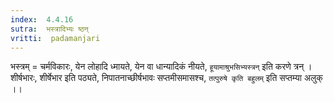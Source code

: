 ```yaml
---
index:  4.4.16
sutra:  भस्त्रादिभ्यः ष्ठन्
vritti:  padamanjari
---
```


भस्त्रम् = चर्मविकारः, येन लोहादि ध्मायते, येन वा धान्यादिकं नीयते, `हूयामाश्रुभसिभ्यस्त्रन्` इति करणे त्रन् । शीर्षभारः, शीर्षेभार इति पठ्यते, निपातनाच्छीर्षभावः सप्तमीसमासश्च, `तत्पुरुषे कृति बहुलम्` इति सप्तम्या अलुक् ।। 
